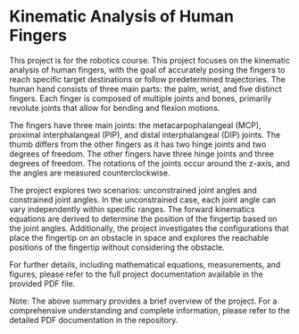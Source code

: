 # Kinematic Analysis of Human Fingers
This project is for the robotics course. 
This project focuses on the kinematic analysis of human fingers, with the goal of accurately posing the fingers to reach specific target destinations or follow predetermined trajectories. The human hand consists of three main parts: the palm, wrist, and five distinct fingers. Each finger is composed of multiple joints and bones, primarily revolute joints that allow for bending and flexion motions.

The fingers have three main joints: the metacarpophalangeal (MCP), proximal interphalangeal (PIP), and distal interphalangeal (DIP) joints. The thumb differs from the other fingers as it has two hinge joints and two degrees of freedom. The other fingers have three hinge joints and three degrees of freedom. The rotations of the joints occur around the z-axis, and the angles are measured counterclockwise.

The project explores two scenarios: unconstrained joint angles and constrained joint angles. In the unconstrained case, each joint angle can vary independently within specific ranges. The forward kinematics equations are derived to determine the position of the fingertip based on the joint angles. Additionally, the project investigates the configurations that place the fingertip on an obstacle in space and explores the reachable positions of the fingertip without considering the obstacle.

For further details, including mathematical equations, measurements, and figures, please refer to the full project documentation available in the provided PDF file.

Note: The above summary provides a brief overview of the project. For a comprehensive understanding and complete information, please refer to the detailed PDF documentation in the repository.
